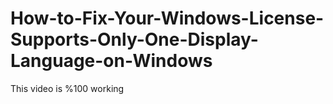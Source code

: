 # How-to-Fix-Your-Windows-License-Supports-Only-One-Display-Language-on-Windows

This video is %100 working
